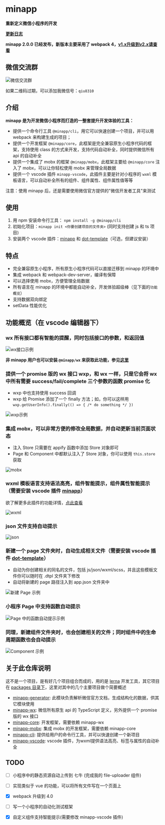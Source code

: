 # minapp

**重新定义微信小程序的开发**

**[更新日志](./CHANGELOG.md)**

**minapp 2.0.0 已经发布，新版本主要采用了 webpack 4，[v1.x升级到v2.x请查看](https://qiu8310.github.io/minapp/docs/doc-update-v1-to-v2.html)**

## 微信交流群

![微信交流群](https://n1other.hjfile.cn/res7/2018/06/12/4a5d7e2fca7103c6a2a6e052938f6549.JPG?imageView2/0/w/360)

如果二维码过期，可以添加我微信号：`qiu8310`

## 介绍

**minapp 是为开发微信小程序而打造的一整套提升开发体验的工具：**
- 提供一个命令行工具 `@minapp/cli`，用它可以快速创建一个项目，并可以用 webpack 来构建生成的项目；
- 提供一个开发框架 `@minapp/core`，此框架是完全兼容原生小程序代码的框架，支持使用 class 的方式来开发，支持代码自动补全，同时提供微信所有 api 的自动补全
- 提供一个集成了 mobx 的框架 `@minapp/mobx`，此框架主要给 `@minapp/core` 注入了 mobx，可以让你轻松使用 mobx 来管理全局数据
- 提供一个 vscode 插件 `minapp-vscode`，此插件主要是针对小程序的 `wxml` 模板语言，可以自动补全所有的组件、组件属性、组件属性值等等

注意：使用 minapp 后，还是需要使用微信官方提供的"微信开发者工具"来测试

## 使用

1. 用 npm 安装命令行工具： `npm install -g @minapp/cli`
2. 初始化项目：`minapp init <你要创建项目的文件夹>` (同时支持创建 js 和 ts 项目)
3. 安装两个 vscode 插件：[minapp][vscode-minapp] 和 [dot-template][vscode-dot-template]（可选，但建议安装）

## 特点

* 完全兼容原生小程序，所有原生小程序代码可以直接迁移到 minapp 的环境中
* 集成 webpack 和 webpack-dev-server，编译有保障
* 可以选择使用 mobx，方便管理全局数据
* 所有语言在 minapp 的环境中都能自动补全，开发体验超级棒（见下面的`功能概览`）
* 支持数据双向绑定
* setData 性能优化

## 功能概览（在 vscode 编辑器下）

### wx 所有接口都有智能的提醒，同时包括接口的参数，和返回值

![wx接口示例](https://n1image.hjfile.cn/res7/2018/03/01/428c4297bb1f6b6cf335317f89bab237.gif)

  **非 minapp 用户也可以安装 `@minapp/wx` 来获取此功能，参见[这里](https://qiu8310.github.io/minapp/docs/doc-how-to-use-wxp-in-other-project.html)**

### 提供一个 promise 版的 wx 接口 wxp，和 wx 一样，只是它会将 wx 中所有需要 success/fail/complete 三个参数的函数 promise 化
  - wxp 中也支持使用 success 回调
  - wxp 给 Promise 添加了一个 finally 方法；如，你可以这样用 `wxp.getUserInfo().finally(() => { /* do something */ })`


![wxp示例](https://n1image.hjfile.cn/res7/2018/03/01/a8ccc97ac7146b81e080daf8eb778b4d.gif)

### 集成 mobx，可以非常方便的修改全局数据，并自动更新当前页面状态
  - 注入 Store 只需要在 appify 函数中添加 Store 对象即可
  - Page 和 Component 中都默认注入了 Store 对象，你可以使用 `this.store` 获取

![mobx](https://n1image.hjfile.cn/res7/2018/03/01/beaf3616dc87b851156fe107e79deff9.gif)


### wxml 模板语言支持语法高亮，组件智能提示，组件属性智能提示（需要安装 vscode 插件 [minapp][vscode-minapp]）

欲了解更多此插件的功能详情，[点此查看](./packages/minapp-vscode)

![wxml](https://n1image.hjfile.cn/res7/2018/03/01/13631761451ae134c6eb3ea2ed1a6a12.gif)

### json 文件支持自动提示

![json](https://n1image.hjfile.cn/res7/2018/03/01/ee0ec301194156469cfe5533a2008d04.gif)

### 新建一个 page 文件夹时，自动生成相关文件（需要安装 vscode 插件 [dot-template][vscode-dot-template]）
  - 自动为你创建相关的同名的文件，包括 js/json/wxml/scss，并且这些模板文件你可以随时在 .dtpl 文件夹下修改
  - 自动将新建的 page 路径注入到 app.json 文件夹中

![新建 Page 示例](https://n1image.hjfile.cn/res7/2018/03/01/8dc5a66a33857c2cfb16353727d15f41.gif)

### 小程序 Page 中支持函数自动提示

![Page 中的函数自动提示示例](https://n1image.hjfile.cn/res7/2018/03/01/18702b10498aee7ddc394eb04a703a43.gif)

### 同理，新建组件文件夹时，也会创建相关的文件；同时组件中的生命周期函数也会自动提示

![Component 示例](https://n1image.hjfile.cn/res7/2018/03/01/5ad639730bee6eea44d93a22edfc8921.gif)


## 关于此仓库说明

这不是一个项目，是有好几个项目组合而成的，用的是 [lerna](https://github.com/lerna/lerna) 开发工具，其它项目在 [packages 目录下](./packages/)，这里对其中的几个主要项目做个简要概述

* [minapp-generator][minapp-generator]: 此模块负责解析微信官方文档，生成结构化的数据，供其它模块使用
* [minapp-wx][minapp-wx]: 微信所有原生 api 的 TypeScript 定义，另外提供一个 promise 版的 wx 接口
* [minapp-core][minapp-core]: 开发框架，需要依赖 minapp-wx
* [minapp-mobx][minapp-mobx]: 集成 mobx 的开发框架，需要依赖 minapp-core
* [minapp-cli][minapp-cli]: 提供给用户的命令行工具，并可以快速创建一个新项目
* [minapp-vscode][minapp-vscode]: vscode 插件，为wxml提供语法高亮、标签与属性的自动补全

## TODO

* [ ] 小程序中的静态资源自动上传到 七牛 (完成我的 file-uploader 组件)
* [ ] 实现类似于 vue 的功能，可以将所有文件写在一个页面上
* [x] webpack 升级到 4.0
* [ ] 写一个小程序的自动化测试框架
* [x] 自定义组件支持智能提示(需要修改 minapp-vscode 插件)


[vscode-minapp]: https://marketplace.visualstudio.com/items?itemName=qiu8310.minapp-vscode
[vscode-dot-template]: https://marketplace.visualstudio.com/items?itemName=qiu8310.dot-template-vscode
[minapp-generator]: ./packages/minapp-generator
[minapp-wx]: ./packages/minapp-wx
[minapp-core]: ./packages/minapp-core
[minapp-mobx]: ./packages/minapp-mobx
[minapp-wxml-parser]: ./packages/minapp-wxml-parser
[minapp-cli]: ./packages/minapp-cli
[minapp-example-ts]: ./packages/minapp-example-ts
[minapp-example-js]: ./packages/minapp-example-js
[minapp-vscode]: ./packages/minapp-vscode
